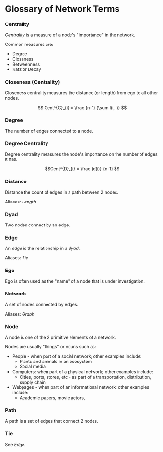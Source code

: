 # Glossary of Network Terms

### Centrality

*Centrality* is a measure of a node's "importance" in the network.

Common measures are:

- Degree
- Closeness
- Betweenness
- Katz or Decay

### Closeness (Centrality)

Closeness centrality measures the distance (or length) from ego to all other nodes.

$$
Cent^{C}_{i} = \frac {n-1} {\sum l(i, j)}
$$

### Degree

The number of edges connected to a node.

### Degree Centrality

Degree centrality measures the node's importance on the number of edges it has.

$$Cent^{D}_{i} = \frac {d(i)} {n-1} $$

### Distance

Distance the count of edges in a path between 2 nodes.

Aliases: *Length*

### Dyad

Two nodes connect by an edge.

### Edge

An *edge* is the relationship in a *dyad*.

Aliases: *Tie*

### Ego

Ego is often used as the "name" of a node that is under investigation.

### Network

A set of nodes connected by edges.

Aliases: *Graph*

### Node

A node is one of the 2 primitive elements of a network.

Nodes are usually "things" or nouns such as:

- People - when part of a social network; other examples include:
  - Plants and animals in an ecosystem
  - Social media
- Computers: when part of a physical network; other examples include:
  - Cities, ports, stores, etc - as part of a transportation, distribution, supply chain
- Webpages - when part of an informational network; other examples include:
  - Academic papers, movie actors, 

### Path

A path is a set of edges that connect 2 nodes.

### Tie

See *Edge*.
